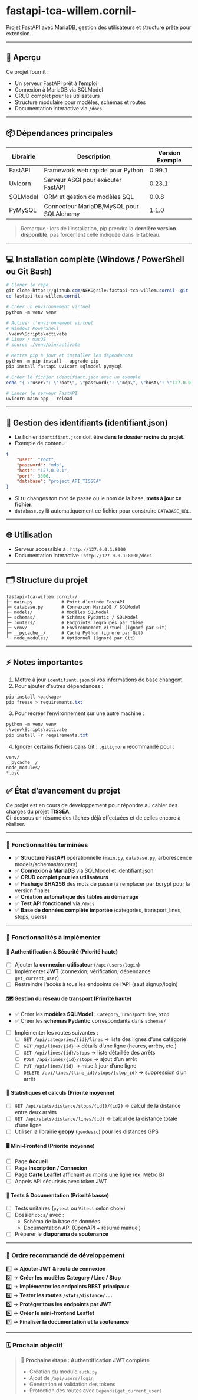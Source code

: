 # fastapi-tca-willem.cornil-

Projet FastAPI avec MariaDB, gestion des utilisateurs et structure prête pour extension.

---

## 🚀 Aperçu

Ce projet fournit :  
- Un serveur FastAPI prêt à l’emploi  
- Connexion à MariaDB via SQLModel  
- CRUD complet pour les utilisateurs  
- Structure modulaire pour modèles, schémas et routes  
- Documentation interactive via `/docs`

---

## 📦 Dépendances principales

| Librairie       | Description                               | Version Exemple |
|-----------------|-------------------------------------------|----------------|
| FastAPI         | Framework web rapide pour Python          | 0.99.1         |
| Uvicorn         | Serveur ASGI pour exécuter FastAPI        | 0.23.1         |
| SQLModel        | ORM et gestion de modèles SQL             | 0.0.8          |
| PyMySQL         | Connecteur MariaDB/MySQL pour SQLAlchemy  | 1.1.0          |

> Remarque : lors de l’installation, pip prendra la **dernière version disponible**, pas forcément celle indiquée dans le tableau.

---

## 💻 Installation complète (Windows / PowerShell ou Git Bash)

```powershell
# Cloner le repo
git clone https://github.com/NEKOgrile/fastapi-tca-willem.cornil-.git
cd fastapi-tca-willem.cornil-

# Créer un environnement virtuel
python -m venv venv

# Activer l'environnement virtuel
# Windows PowerShell
.\venv\Scripts\activate
# Linux / macOS
# source ./venv/bin/activate

# Mettre pip à jour et installer les dépendances
python -m pip install --upgrade pip
pip install fastapi uvicorn sqlmodel pymysql

# Créer le fichier identifiant.json avec un exemple
echo "{ \"user\": \"root\", \"password\": \"mdp\", \"host\": \"127.0.0.1\", \"port\": 3306, \"database\": \"project_API_TISSEA\" }" > identifiant.json

# Lancer le serveur FastAPI
uvicorn main:app --reload
```

---

## 🔑 Gestion des identifiants (identifiant.json)

- Le fichier `identifiant.json` doit être **dans le dossier racine du projet**.  
- Exemple de contenu :

```json
{
    "user": "root",
    "password": "mdp",
    "host": "127.0.0.1",
    "port": 3306,
    "database": "project_API_TISSEA"
}
```

- Si tu changes ton mot de passe ou le nom de la base, **mets à jour ce fichier**.  
- `database.py` lit automatiquement ce fichier pour construire `DATABASE_URL`.

---

## 🌐 Utilisation

- Serveur accessible à : `http://127.0.0.1:8000`  
- Documentation interactive : `http://127.0.0.1:8000/docs`  

---

## 🗂 Structure du projet

```text
fastapi-tca-willem.cornil-/
├─ main.py           # Point d’entrée FastAPI
├─ database.py       # Connexion MariaDB / SQLModel
├─ models/           # Modèles SQLModel
├─ schemas/          # Schémas Pydantic / SQLModel
├─ routers/          # Endpoints regroupés par thème
├─ venv/             # Environnement virtuel (ignoré par Git)
├─ __pycache__/      # Cache Python (ignoré par Git)
└─ node_modules/     # Optionnel (ignoré par Git)
```

---

## ⚡ Notes importantes

1. Mettre à jour `identifiant.json` si vos informations de base changent.  
2. Pour ajouter d’autres dépendances :  

```powershell
pip install <package>
pip freeze > requirements.txt
```

3. Pour recréer l’environnement sur une autre machine :  

```powershell
python -m venv venv
.\venv\Scripts\activate
pip install -r requirements.txt
```

4. Ignorer certains fichiers dans Git : `.gitignore` recommandé pour :  

```text
venv/
__pycache__/
node_modules/
*.pyc
```

## ✅ État d’avancement du projet

Ce projet est en cours de développement pour répondre au cahier des charges du projet **TISSÉA**.  
Ci-dessous un résumé des tâches déjà effectuées et de celles encore à réaliser.

---

### 🧩 Fonctionnalités terminées

- ✅ **Structure FastAPI** opérationnelle (`main.py`, `database.py`, arborescence models/schemas/routers)
- ✅ **Connexion à MariaDB** via SQLModel et identifiant.json
- ✅ **CRUD complet pour les utilisateurs**
- ✅ **Hashage SHA256** des mots de passe (à remplacer par bcrypt pour la version finale)
- ✅ **Création automatique des tables au démarrage**
- ✅ **Test API fonctionnel** via `/docs`
- ✅ **Base de données complète importée** (categories, transport_lines, stops, users)

---

### 🚧 Fonctionnalités à implémenter

#### 🔐 Authentification & Sécurité (Priorité haute)
- [ ] Ajouter la **connexion utilisateur** (`/api/users/login`)
- [ ] Implémenter **JWT** (connexion, vérification, dépendance `get_current_user`)
- [ ] Restreindre l’accès à tous les endpoints de l’API (sauf signup/login)

#### 🗺️ Gestion du réseau de transport (Priorité haute)
- ✅ Créer les **modèles SQLModel** : `Category`, `TransportLine`, `Stop`
- ✅ Créer les **schemas Pydantic** correspondants dans `schemas/`
- [ ] Implémenter les routes suivantes :
  - [ ] `GET /api/categories/{id}/lines` → liste des lignes d’une catégorie  
  - [ ] `GET /api/lines/{id}` → détails d’une ligne (heures, arrêts, etc.)  
  - [ ] `GET /api/lines/{id}/stops` → liste détaillée des arrêts  
  - [ ] `POST /api/lines/{id}/stops` → ajout d’un arrêt  
  - [ ] `PUT /api/lines/{id}` → mise à jour d’une ligne  
  - [ ] `DELETE /api/lines/{line_id}/stops/{stop_id}` → suppression d’un arrêt  

#### 📏 Statistiques et calculs (Priorité moyenne)
- [ ] `GET /api/stats/distance/stops/{id1}/{id2}` → calcul de la distance entre deux arrêts  
- [ ] `GET /api/stats/distance/lines/{id}` → calcul de la distance totale d’une ligne  
- [ ] Utiliser la librairie **geopy** (`geodesic`) pour les distances GPS  

#### 🖥️ Mini-Frontend (Priorité moyenne)
- [ ] Page **Accueil**
- [ ] Page **Inscription / Connexion**
- [ ] Page **Carte Leaflet** affichant au moins une ligne (ex. Métro B)
- [ ] Appels API sécurisés avec token JWT

#### 🧪 Tests & Documentation (Priorité basse)
- [ ] Tests unitaires (`pytest` ou `Vitest` selon choix)
- [ ] Dossier `docs/` avec :
  - Schéma de la base de données
  - Documentation API (OpenAPI + résumé manuel)
- [ ] Préparer le **diaporama de soutenance**

---

### 🧭 Ordre recommandé de développement

1️⃣ → **Ajouter JWT & route de connexion**  
2️⃣ → **Créer les modèles Category / Line / Stop**  
3️⃣ → **Implémenter les endpoints REST principaux**  
4️⃣ → **Tester les routes `/stats/distance/...`**  
5️⃣ → **Protéger tous les endpoints par JWT**  
6️⃣ → **Créer le mini-frontend Leaflet**  
7️⃣ → **Finaliser la documentation et la soutenance**

---

### 🗓️ Prochain objectif

> 🎯 **Prochaine étape : Authentification JWT complète**
>
> - Création du module `auth.py`
> - Ajout de `/api/users/login`
> - Génération et validation des tokens
> - Protection des routes avec `Depends(get_current_user)`

